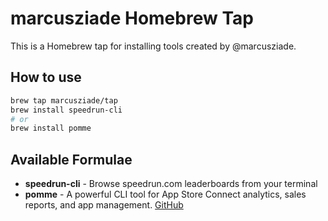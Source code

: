 # marcusziade Homebrew Tap

This is a Homebrew tap for installing tools created by @marcusziade.

## How to use

```bash
brew tap marcusziade/tap
brew install speedrun-cli
# or
brew install pomme
```

## Available Formulae

- **speedrun-cli** - Browse speedrun.com leaderboards from your terminal
- **pomme** - A powerful CLI tool for App Store Connect analytics, sales reports, and app management. [GitHub](https://github.com/marcusziade/pomme)